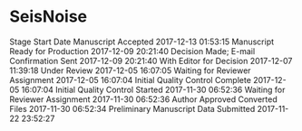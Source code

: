 # SeisNoise

Stage	Start Date
Manuscript Accepted	2017-12-13 01:53:15
Manuscript Ready for Production	2017-12-09 20:21:40
Decision Made; E-mail Confirmation Sent	2017-12-09 20:21:40
With Editor for Decision	2017-12-07 11:39:18
Under Review	2017-12-05 16:07:05
Waiting for Reviewer Assignment	2017-12-05 16:07:04
Initial Quality Control Complete	2017-12-05 16:07:04
Initial Quality Control Started	2017-11-30 06:52:36
Waiting for Reviewer Assignment	2017-11-30 06:52:36
Author Approved Converted Files	2017-11-30 06:52:34
Preliminary Manuscript Data Submitted	2017-11-22 23:52:27
